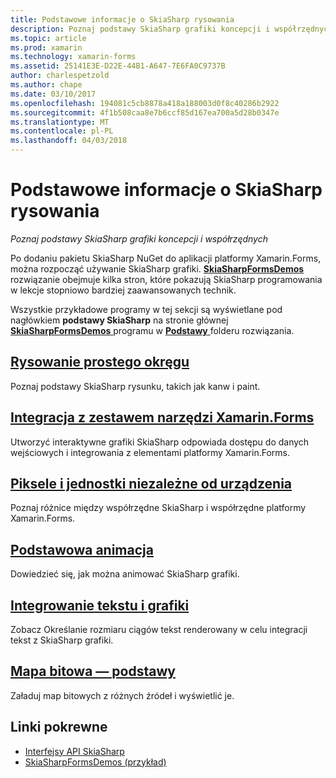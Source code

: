 ```yaml
---
title: Podstawowe informacje o SkiaSharp rysowania
description: Poznaj podstawy SkiaSharp grafiki koncepcji i współrzędnych
ms.topic: article
ms.prod: xamarin
ms.technology: xamarin-forms
ms.assetid: 25141E3E-D22E-44B1-A647-7E6FA0C9737B
author: charlespetzold
ms.author: chape
ms.date: 03/10/2017
ms.openlocfilehash: 194081c5cb8878a418a188003d0f8c40286b2922
ms.sourcegitcommit: 4f1b508caa8e7b6ccf85d167ea700a5d28b0347e
ms.translationtype: MT
ms.contentlocale: pl-PL
ms.lasthandoff: 04/03/2018
---
```

# <a name="skiasharp-drawing-basics"></a>Podstawowe informacje o SkiaSharp rysowania

_Poznaj podstawy SkiaSharp grafiki koncepcji i współrzędnych_

Po dodaniu pakietu SkiaSharp NuGet do aplikacji platformy Xamarin.Forms, można rozpocząć używanie SkiaSharp grafiki. [ **SkiaSharpFormsDemos** ](https://developer.xamarin.com/samples/xamarin-forms/SkiaSharpForms/Demos/) rozwiązanie obejmuje kilka stron, które pokazują SkiaSharp programowania w lekcje stopniowo bardziej zaawansowanych technik.

Wszystkie przykładowe programy w tej sekcji są wyświetlane pod nagłówkiem **podstawy SkiaSharp** na stronie głównej [ **SkiaSharpFormsDemos** ](https://developer.xamarin.com/samples/xamarin-forms/SkiaSharpForms/Demos/) programu w [ **Podstawy** ](https://github.com/xamarin/xamarin-forms-samples/tree/master/SkiaSharpForms/SkiaSharpFormsDemos/SkiaSharpFormsDemos/SkiaSharpFormsDemos/Basics) folderu rozwiązania.

## <a name="drawing-a-simple-circlecirclemd"></a>[Rysowanie prostego okręgu](circle.md)

Poznaj podstawy SkiaSharp rysunku, takich jak kanw i paint.

## <a name="integrating-with-xamarinformsintegrationmd"></a>[Integracja z zestawem narzędzi Xamarin.Forms](integration.md)

Utworzyć interaktywne grafiki SkiaSharp odpowiada dostępu do danych wejściowych i integrowania z elementami platformy Xamarin.Forms.

## <a name="pixels-and-device-independent-unitspixelsmd"></a>[Piksele i jednostki niezależne od urządzenia](pixels.md)

Poznaj różnice między współrzędne SkiaSharp i współrzędne platformy Xamarin.Forms.

## <a name="basic-animationanimationmd"></a>[Podstawowa animacja](animation.md)

Dowiedzieć się, jak można animować SkiaSharp grafiki.

## <a name="integrating-text-and-graphicstextmd"></a>[Integrowanie tekstu i grafiki](text.md)

Zobacz Określanie rozmiaru ciągów tekst renderowany w celu integracji tekst z SkiaSharp grafiki.

## <a name="bitmap-basicsbitmapsmd"></a>[Mapa bitowa — podstawy](bitmaps.md)

Załaduj map bitowych z różnych źródeł i wyświetlić je.


## <a name="related-links"></a>Linki pokrewne

- [Interfejsy API SkiaSharp](https://developer.xamarin.com/api/root/SkiaSharp/)
- [SkiaSharpFormsDemos (przykład)](https://developer.xamarin.com/samples/xamarin-forms/SkiaSharpForms/Demos/)
